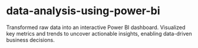 # data-analysis-using-power-bi
Transformed raw data into an interactive Power BI dashboard. Visualized key metrics and trends to uncover actionable insights, enabling data-driven business decisions.
